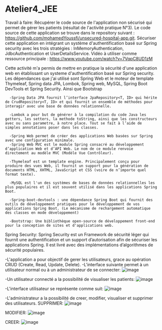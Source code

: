 # Atelier4_JEE
Travail à faire:
Récupérer le code source de l'application non sécurisé qui permet de gérer les patients (résultat de l'activité pratique N°3). Le code source de cette application se trouve dans le repository suivant : https://github.com/mohamedYoussfi/unsecured-hospital-app.git.
Sécuriser cette application en intégrant un système d'authentification basé sur Spring security avec les trois stratégies : InMemoryAuthentication, JdbcAuthentication et UserDetailsService.
Vidéo à utiliser comme ressource principale : https://www.youtube.com/watch?v=7VqpC8UD1zM

Cette activité m'a permis de mettre en pratique la sécurité d'une application web en établissant un systeme d'authentification basé sur Spring security.
Les dépendances que j'ai utilisé sont Spring Web et le moteur de template Thymeleaf, Spring data JPA, Lombok, Spring web, MySQL, Spring Boot DevTools et Spring Security. Ainsi que Bootstrap
   
      -Spring Data JPA fournit l’interface JpaRepository<T, ID> qui hérite de CrudRepository<T, ID> et qui fournit un ensemble de méthodes pour interagir avec une base de données relationnelle.
    
      -Lombok a pour but de générer à la compilation du code Java les getters, les setters, la methode toString, ainsi que les constructeurs avec ou sans parametre, à notre place. Tout se fait à l’aide de simples annotations poser dans les classes.
    
      -Spring Web permet de créer des applications Web basées sur Spring avec une configuration minimale.
      -Spring Web MVC est le module Spring consacré au développement d’application Web et d’API Web. Le nom de ce module renvoie directement au modèle MVC (Modèle Vue Contrôleur).

      -Thymeleaf est un template engine. Principalement conçu pour produire des vues Web, il fournit un support pour la génération de documents HTML, XHTML, JavaScript et CSS (voire de n’importe quel format texte).
  
      -MySQL est l'un des systèmes de bases de données relationnelles les plus populaires et il est souvent utilisé dans les applications Spring Boot.
  
      -Spring-boot-devtools : une dépendance Spring Boot qui fournit des outils de développement pratiques pour le développement de vos applications Spring Boot. (Le mécanisme de rechargement automatique des classes en mode développement)
  
      -Bootstrap: Une bibliothèque open-source de développement front-end pour la conception de sites et d'applications web.
  
Spring Security:
Spring Security est un Framework de sécurité léger qui fournit une authentification et un support d’autorisation afin de sécuriser les applications Spring. Il est livré avec des implémentations d’algorithmes de sécurité populaires.


-L'application a pour objectif de gerer les utilisateurs, grace au opération CRUD (Create, Read, Update, Delete).
-L'interface suivante permet à un utilisateur normal ou à un administrateur de se connecter:
![image](https://user-images.githubusercontent.com/93864104/232494385-e76d9da5-cb23-485b-9f63-0535934fdaac.png)

-Un utilisateur connecté a la possibilité de visualiser les patients:
![image](https://user-images.githubusercontent.com/93864104/232494065-470a491d-32e0-487b-bfc3-ed7a626843dc.png)

-L'interface utilisateur se représente comme suit:
![image](https://user-images.githubusercontent.com/93864104/232344419-6caaa1d1-ba95-4fdc-bafc-3b27d488754e.png)

-L'administrateur a la possibilité de creer, modifier, visualiser et supprimer des utilisateurs.
SUPPRIMER:
![image](https://user-images.githubusercontent.com/93864104/232345084-486ff2db-e603-40bd-8204-f71e6c69787e.png)

MODIFIER:
![image](https://user-images.githubusercontent.com/93864104/232345115-f290ebe8-fe64-4d78-9607-40b9588f5a1d.png)

CREER:
![image](https://user-images.githubusercontent.com/93864104/232345135-1ef6e7fa-8351-4183-abaa-1cf938760a99.png)







